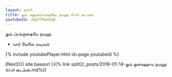```yaml
---
layout: post
title: ஓம் சஹஸ்ராம்ஷவே நமஹ ௧௦௮ டைம்ஸ்
youtubeId: JQyFfPwvUgE
---
```

 
 
 ஓம் ப்ரவ்ருதையே நமஹ  
 
 -  யார் வேலை வடிவம் 
 
  
 
  
 
 
 
 
 
 


{% include youtubePlayer.html id=page.youtubeId %}
 
[Next]({{ site.baseurl }}{% link  split2/_posts/2016-01-14-ஓம் ஒளஷதாய நமஹ ௧௦௮ டைம்ஸ்.md%})
 
